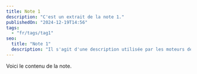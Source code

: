 ```yaml
---
title: Note 1
description: "C'est un extrait de la note 1."
publishedOn: "2024-12-19T14:56"
tags:
  - "fr/tags/tag1"
seo:
  title: "Note 1"
  description: "Il s'agit d'une description utilisée par les moteurs de recherche."
---
```


Voici le contenu de la note.
